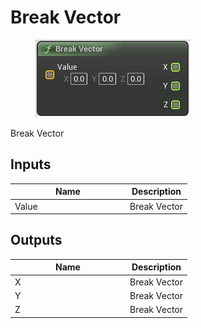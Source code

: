 # Break Vector

<div align="left" data-full-width="false">

<figure><img src="../../../../.gitbook/assets/Break_Vector.png" alt=""><figcaption></figcaption></figure>

</div>

Break Vector

## Inputs

<table><thead><tr><th width="170">Name</th><th>Description</th></tr></thead><tbody><tr><td>Value</td><td>Break Vector</td></tr></tbody></table>

## Outputs

<table><thead><tr><th width="170">Name</th><th>Description</th></tr></thead><tbody><tr><td>X</td><td>Break Vector</td></tr><tr><td>Y</td><td>Break Vector</td></tr><tr><td>Z</td><td>Break Vector</td></tr></tbody></table>
